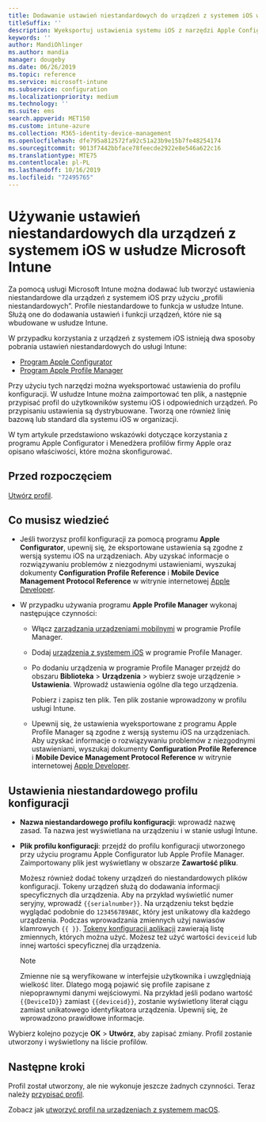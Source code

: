 ```yaml
---
title: Dodawanie ustawień niestandardowych do urządzeń z systemem iOS w usłudze Microsoft Intune — Azure | Microsoft Docs
titleSuffix: ''
description: Wyeksportuj ustawienia systemu iOS z narzędzi Apple Configurator lub Apple Profile Manager, a następnie zaimportuj te ustawienia do usługi Microsoft Intune. Za pomocą tych ustawień można tworzyć, wykorzystywać i kontrolować niestandardowe funkcje i ustawienia na urządzeniach z systemem iOS. Następnie ten profil niestandardowy można przypisać lub rozpowszechnić do urządzeń z systemem iOS w organizacji, aby utworzyć plan bazowy lub standard.
keywords: ''
author: MandiOhlinger
ms.author: mandia
manager: dougeby
ms.date: 06/26/2019
ms.topic: reference
ms.service: microsoft-intune
ms.subservice: configuration
ms.localizationpriority: medium
ms.technology: ''
ms.suite: ems
search.appverid: MET150
ms.custom: intune-azure
ms.collection: M365-identity-device-management
ms.openlocfilehash: dfe795a812572fa92c51a23b9e15b7fe48254174
ms.sourcegitcommit: 9013f7442bbface78feecde2922e8e546a622c16
ms.translationtype: MTE75
ms.contentlocale: pl-PL
ms.lasthandoff: 10/16/2019
ms.locfileid: "72495765"
---
```

# <a name="use-custom-settings-for-ios-devices-in-microsoft-intune"></a>Używanie ustawień niestandardowych dla urządzeń z systemem iOS w usłudze Microsoft Intune

Za pomocą usługi Microsoft Intune można dodawać lub tworzyć ustawienia niestandardowe dla urządzeń z systemem iOS przy użyciu „profili niestandardowych”. Profile niestandardowe to funkcja w usłudze Intune. Służą one do dodawania ustawień i funkcji urządzeń, które nie są wbudowane w usłudze Intune.

W przypadku korzystania z urządzeń z systemem iOS istnieją dwa sposoby pobrania ustawień niestandardowych do usługi Intune:

- [Program Apple Configurator](https://itunes.apple.com/app/apple-configurator-2/id1037126344?mt=12)
- [Program Apple Profile Manager](https://support.apple.com/profile-manager)

Przy użyciu tych narzędzi można wyeksportować ustawienia do profilu konfiguracji. W usłudze Intune można zaimportować ten plik, a następnie przypisać profil do użytkowników systemu iOS i odpowiednich urządzeń. Po przypisaniu ustawienia są dystrybuowane. Tworzą one również linię bazową lub standard dla systemu iOS w organizacji.

W tym artykule przedstawiono wskazówki dotyczące korzystania z programu Apple Configurator i Menedżera profilów firmy Apple oraz opisano właściwości, które można skonfigurować.

## <a name="before-you-begin"></a>Przed rozpoczęciem

[Utwórz profil](device-profile-create.md).

## <a name="what-you-need-to-know"></a>Co musisz wiedzieć

- Jeśli tworzysz profil konfiguracji za pomocą programu **Apple Configurator**, upewnij się, że eksportowane ustawienia są zgodne z wersją systemu iOS na urządzeniach. Aby uzyskać informacje o rozwiązywaniu problemów z niezgodnymi ustawieniami, wyszukaj dokumenty **Configuration Profile Reference** i **Mobile Device Management Protocol Reference** w witrynie internetowej [Apple Developer](https://developer.apple.com/).

- W przypadku używania programu **Apple Profile Manager** wykonaj następujące czynności:

  - Włącz [zarządzania urządzeniami mobilnymi](https://help.apple.com/serverapp/mac/5.7/#/apd05B9B761-D390-4A75-9251-E9AD29A61D0C) w programie Profile Manager.
  - Dodaj [urządzenia z systemem iOS](https://help.apple.com/profilemanager/mac/5.7/#/pm9onzap1984) w programie Profile Manager.
  - Po dodaniu urządzenia w programie Profile Manager przejdź do obszaru **Biblioteka** > **Urządzenia** > wybierz swoje urządzenie > **Ustawienia**. Wprowadź ustawienia ogólne dla tego urządzenia.

    Pobierz i zapisz ten plik. Ten plik zostanie wprowadzony w profilu usługi Intune.

  - Upewnij się, że ustawienia wyeksportowane z programu Apple Profile Manager są zgodne z wersją systemu iOS na urządzeniach. Aby uzyskać informacje o rozwiązywaniu problemów z niezgodnymi ustawieniami, wyszukaj dokumenty **Configuration Profile Reference** i **Mobile Device Management Protocol Reference** w witrynie internetowej [Apple Developer](https://developer.apple.com/).

## <a name="custom-configuration-profile-settings"></a>Ustawienia niestandardowego profilu konfiguracji

- **Nazwa niestandardowego profilu konfiguracji**: wprowadź nazwę zasad. Ta nazwa jest wyświetlana na urządzeniu i w stanie usługi Intune.
- **Plik profilu konfiguracji**: przejdź do profilu konfiguracji utworzonego przy użyciu programu Apple Configurator lub Apple Profile Manager. Zaimportowany plik jest wyświetlany w obszarze **Zawartość pliku**.

  Możesz również dodać tokeny urządzeń do niestandardowych plików konfiguracji. Tokeny urządzeń służą do dodawania informacji specyficznych dla urządzenia. Aby na przykład wyświetlić numer seryjny, wprowadź `{{serialnumber}}`. Na urządzeniu tekst będzie wyglądać podobnie do `123456789ABC`, który jest unikatowy dla każdego urządzenia. Podczas wprowadzania zmiennych użyj nawiasów klamrowych `{{ }}`. [Tokeny konfiguracji aplikacji](../apps/app-configuration-policies-use-ios.md#tokens-used-in-the-property-list) zawierają listę zmiennych, których można użyć. Możesz też użyć wartości `deviceid` lub innej wartości specyficznej dla urządzenia.

  > [!NOTE]
  > Zmienne nie są weryfikowane w interfejsie użytkownika i uwzględniają wielkość liter. Dlatego mogą pojawić się profile zapisane z niepoprawnymi danymi wejściowymi. Na przykład jeśli podano wartość `{{DeviceID}}` zamiast `{{deviceid}}`, zostanie wyświetlony literał ciągu zamiast unikatowego identyfikatora urządzenia. Upewnij się, że wprowadzono prawidłowe informacje.

Wybierz kolejno pozycje **OK** > **Utwórz**, aby zapisać zmiany. Profil zostanie utworzony i wyświetlony na liście profilów.

## <a name="next-steps"></a>Następne kroki

Profil został utworzony, ale nie wykonuje jeszcze żadnych czynności. Teraz należy [przypisać profil](device-profile-assign.md).

Zobacz jak [utworzyć profil na urządzeniach z systemem macOS](custom-settings-macos.md). 
